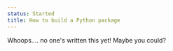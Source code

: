 ```yaml
---
status: Started
title: How to build a Python package
---
```


Whoops.... no one's written this yet! Maybe you could?
